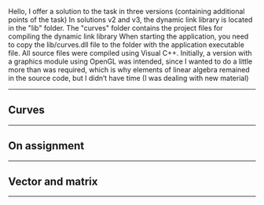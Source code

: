Hello, I offer a solution to the task in three versions (containing additional points of the task)
In solutions v2 and v3, the dynamic link library is located in the "lib" folder. 
The "curves" folder contains the project files for compiling the dynamic link library
When starting the application, you need to copy the lib/curves.dll file to the folder with the application executable file. All source files were compiled using Visual C++.
Initially, a version with a graphics module using OpenGL was intended, since I wanted to do a little more than was required, which is why elements of linear algebra remained in the source code, but I didn’t have time (I was dealing with new material)
<hr>
<h2>Curves</h2>
<hr>
<h2>On assignment</h2>
<hr>
<h2>Vector and matrix</h2>
<hr>
